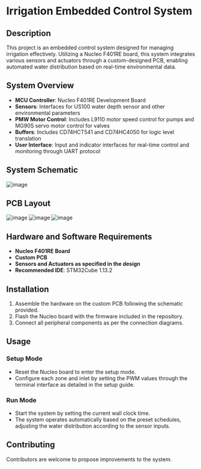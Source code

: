 # Irrigation Embedded Control System

## Description
This project is an embedded control system designed for managing irrigation effectively. Utilizing a Nucleo F401RE board, this system integrates various sensors and actuators through a custom-designed PCB, enabling automated water distribution based on real-time environmental data.

## System Overview
- **MCU Controller**: Nucleo F401RE Development Board
- **Sensors**: Interfaces for US100 water depth sensor and other environmental parameters
- **PMW Motor Control**: Includes L9110 motor speed control for pumps and MG90S servo motor control for valves
- **Buffers**: Includes CD74HCT541 and CD74HC4050 for logic level translation
- **User Interface**: Input and indicator interfaces for real-time control and monitoring through UART protocol

## System Schematic
![image](https://github.com/user-attachments/assets/1b616fff-d22a-4726-9e12-a1deffbf70ab)

## PCB Layout
![image](https://github.com/user-attachments/assets/974e484e-5132-46c6-b568-1ab629f464a5)
![image](https://github.com/user-attachments/assets/70efa69a-b359-47cb-956d-dc25584625b4)
![image](https://github.com/user-attachments/assets/f84d32f4-228c-4d2c-948e-d154d83c699a)

## Hardware and Software Requirements
- **Nucleo F401RE Board**
- **Custom PCB**
- **Sensors and Actuators as specified in the design**
- **Recommended IDE**: STM32Cube 1.13.2

## Installation
1. Assemble the hardware on the custom PCB following the schematic provided.
2. Flash the Nucleo board with the firmware included in the repository.
3. Connect all peripheral components as per the connection diagrams.

## Usage
### Setup Mode
- Reset the Nucleo board to enter the setup mode.
- Configure each zone and inlet by setting the PWM values through the terminal interface as detailed in the setup guide.

### Run Mode
- Start the system by setting the current wall clock time.
- The system operates automatically based on the preset schedules, adjusting the water distribution according to the sensor inputs.

## Contributing
Contributors are welcome to propose improvements to the system.
